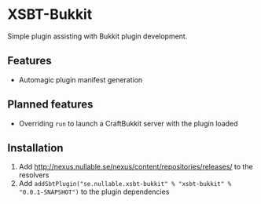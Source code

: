 XSBT-Bukkit
===========
Simple plugin assisting with Bukkit plugin development.

Features
--------
* Automagic plugin manifest generation

Planned features
----------------
* Overriding `run` to launch a CraftBukkit server with the plugin loaded

Installation
------------
1. Add http://nexus.nullable.se/nexus/content/repositories/releases/ to the resolvers
2. Add `addSbtPlugin("se.nullable.xsbt-bukkit" % "xsbt-bukkit" % "0.0.1-SNAPSHOT")` to the plugin dependencies